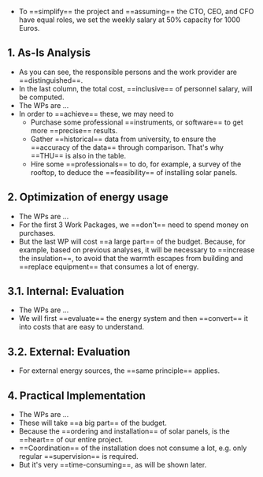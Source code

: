 - To ==simplify== the project and ==assuming== the CTO, CEO, and CFO have equal roles, we set the weekly salary at 50% capacity for 1000 Euros. 


## 1. As-Is Analysis 
- As you can see, the responsible persons and the work provider are ==distinguished==. 
- In the last column, the total cost, ==inclusive== of personnel salary, will be computed. 
- The WPs are ... 
- In order to ==achieve== these, we may need to 
	- Purchase some professional ==instruments, or software== to get more ==precise== results. 
	- Gather ==historical== data from university, to ensure the ==accuracy of the data== through comparison. That's why ==THU== is also in the table. 
	- Hire some ==professionals== to do, for example, a survey of the rooftop, to deduce the ==feasibility== of installing solar panels. 

## 2. Optimization of energy usage 
- The WPs are ... 
- For the first 3 Work Packages, we ==don't== need to spend money on purchases. 
- But the last WP will cost ==a large part== of the budget. Because, for example, based on previous analyses, it will be necessary to ==increase the insulation==, to avoid that the warmth escapes from building and ==replace equipment== that consumes a lot of energy. 

## 3.1. Internal: Evaluation 
- The WPs are ... 
- We will first ==evaluate== the energy system and then ==convert== it into costs that are easy to understand. 

## 3.2. External: Evaluation 
- For external energy sources, the ==same principle== applies. 

## 4. Practical Implementation 
- The WPs are ... 
- These will take ==a big part== of the budget. 
- Because the ==ordering and installation== of solar panels, is the ==heart== of our entire project. 
- ==Coordination== of the installation does not consume a lot, e.g. only regular ==supervision== is required. 
- But it's very ==time-consuming==, as will be shown later. 